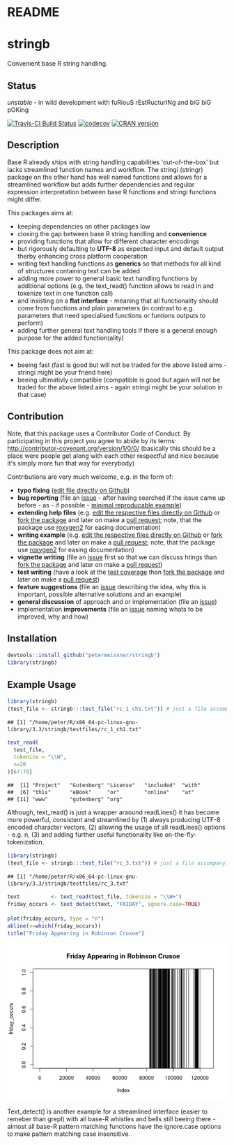 # README


# stringb

Convenient base R string handling.


## Status

*unstable* - in wild development with fuRiouS rEstRucturINg and biG biG pOKing

[![Travis-CI Build Status](https://travis-ci.org/petermeissner/stringb.svg?branch=master)](https://travis-ci.org/petermeissner/stringb)
[![codecov](https://codecov.io/gh/petermeissner/stringb/branch/master/graph/badge.svg)](https://codecov.io/gh/petermeissner/stringb/tree/master/R)
[![CRAN version](http://www.r-pkg.org/badges/version/stringb)](https://cran.r-project.org/package=stringb)




## Description

Base R already ships with string handling capabilities
    'out-of-the-box' but lacks streamlined function names and workflow.
    The stringi (stringr) package on the other hand has well named functions
    and allows for a streamlined workflow but adds further dependencies and
    regular expression interpretation between base R functions and stringi
    functions might differ. 
    

This packages aims at: 

- keeping dependencies on other packages low
- closing the gap between base R string handling and **convenience**
- providing functions that allow for different character encodings 
- but rigorously defaulting to **UTF-8** as expected input and default output 
  therby enhancing cross platform cooperation
- writing text handling functions as **generics** so that methods for all kind of 
  structures containing text can be added 
- adding more power to general basic text handling functions by additional 
  options (e.g. the text_read() function allows to read in and tokenize text in 
  one function call)
- and insisting on a **flat interface** - meaning that all functionality should come from functions and plain parameters (in contrast to e.g. parameters that need specialised functions or funtions outputs to perform)
- adding further general text handling tools if there is a general enough 
  purpose for the added function(ality)
  

This package does not aim at:

- beeing fast (fast is good but will not be traded for the above listed aims - stringi might be your friend here)
- beeing ultimativly compatible (compatible is good but again will not be traded for the above listed aims - again stringi might be your solution in that case)


## Contribution

Note, that this package uses a Contributor Code of Conduct. By participating in this project you agree to abide by its terms: http://contributor-covenant.org/version/1/0/0/ (basically this should be a place were people get along with each other respectful and nice because it's simply more fun that way for everybody)

Contributions are very much welcome, e.g. in the form of:

- **typo fixing** ([edit file directly on Github](https://help.github.com/articles/editing-files-in-another-user-s-repository/))
- **bug reporting** (file an [issue](https://guides.github.com/features/issues/) - after having searched if the issue came up before - as - if possible - [minimal reproducable example](http://stackoverflow.com/help/mcve))
- **extending help files** (e.g. [edit the respective files directly on Github](https://help.github.com/articles/editing-files-in-another-user-s-repository/) or [fork the package](https://help.github.com/articles/fork-a-repo/) and later on make a [pull request](https://help.github.com/articles/using-pull-requests/); note, that the package use [roxygen2](http://r-pkgs.had.co.nz/man.html) for easing documentation)
- **writing example** (e.g. [edit the respective files directly on Github](https://help.github.com/articles/editing-files-in-another-user-s-repository/) or [fork the package](https://help.github.com/articles/fork-a-repo/) and later on make a [pull request](https://help.github.com/articles/using-pull-requests/); note, that the package use [roxygen2](http://r-pkgs.had.co.nz/man.html) for easing documentation)
- **vignette writing** (file an [issue](https://guides.github.com/features/issues/) first so that we can discuss htings than [fork the package](https://help.github.com/articles/fork-a-repo/) and later on make a [pull request](https://help.github.com/articles/using-pull-requests/))
- **test writing** (have a look at the [test coverage](https://codecov.io/gh/petermeissner/stringb/tree/master/R) than [fork the package](https://help.github.com/articles/fork-a-repo/) and later on make a [pull request](https://help.github.com/articles/using-pull-requests/))
- **feature suggestions** (file an [issue](https://guides.github.com/features/issues/) describing the idea, why this is important, possible alternative solutions and an example)
- **general discussion** of approach and or implementation  (file an [issue](https://guides.github.com/features/issues/))
- implementation **improvements** (file an [issue](https://guides.github.com/features/issues/) naming whats to be improved, why and how)


## Installation


```r
devtools::install_github("petermeissner/stringb")
library(stringb)
```


    

## Example Usage


```r
library(stringb)
(test_file <- stringb:::test_file("rc_1_ch1.txt")) # just a file accompanying the package to test things
```

```
## [1] "/home/peter/R/x86_64-pc-linux-gnu-library/3.3/stringb/testfiles/rc_1_ch1.txt"
```

```r
text_read(
  test_file, 
  tokenize = "\\W", 
  n=20
)[67:79]
```

```
##  [1] "Project"   "Gutenberg" "License"   "included"  "with"     
##  [6] "this"      "eBook"     "or"        "online"    "at"       
## [11] "www"       "gutenberg" "org"
```

Although, text_read() is just a wrapper araound readLines() it has become more powerful, consistent and streamlined by (1) always producing UTF-8 encoded character vectors, (2) allowing the usage of all readLines() options - e.g. n, (3) and adding further useful functionality like on-the-fly-tokenization.



```r
library(stringb)
(test_file <- stringb:::test_file("rc_3.txt")) # just a file accompanying the package to test things
```

```
## [1] "/home/peter/R/x86_64-pc-linux-gnu-library/3.3/stringb/testfiles/rc_3.txt"
```

```r
text          <- text_read(test_file, tokenize = "\\W+")
friday_occurs <- text_detect(text, "FRIDAY", ignore.case=TRUE)

plot(friday_occurs, type = "n")
abline(v=which(friday_occurs))
title("Friday Appearing in Robinson Crusoe")
```

![](README_files/figure-html/unnamed-chunk-3-1.png)<!-- -->

Text_detect() is another example for a streamlined interface (easier to remeber than grepl) with all base-R whistles and bells still beeing there - almost all base-R pattern matching functions have the ignore.case options to make pattern matching case insensitive. 

    
    
    
    
    
    
    
    
    
